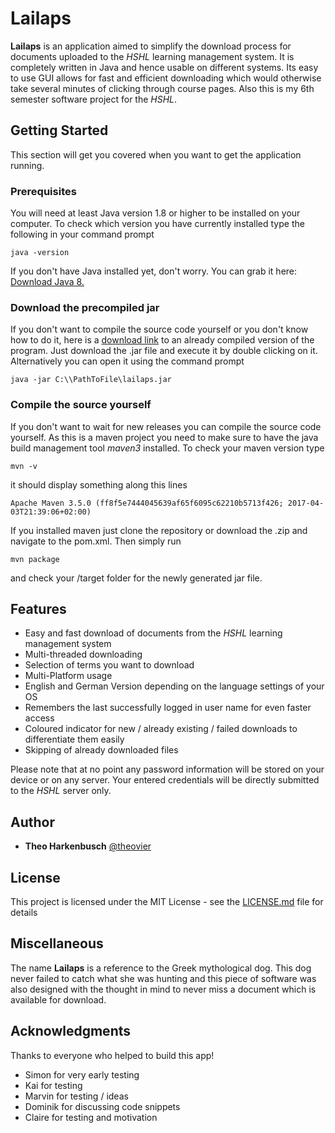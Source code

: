# Lailaps

**Lailaps** is an application aimed to simplify the download process for documents uploaded to the _HSHL_ learning management system. 
It is completely written in Java and hence usable on different systems.
Its easy to use GUI allows for fast and efficient downloading which would otherwise take several minutes of clicking through course pages.
Also this is my 6th semester software project for the _HSHL_.

## Getting Started

This section will get you covered when you want to get the application running.

### Prerequisites

You will need at least Java version 1.8 or higher to be installed on your computer.
To check which version you have currently installed type the following in your command prompt

```
java -version
```

If you don't have Java installed yet, don't worry. You can grab it here: [Download Java 8.](http://www.oracle.com/technetwork/java/javase/downloads/jdk8-downloads-2133151.html)

### Download the precompiled jar

If you don't want to compile the source code yourself or you don't know how to do it, here is a [download link](http://theovier.com) to an already
compiled version of the program. Just download the .jar file and execute it by double clicking on it.
Alternatively you can open it using the command prompt

```
java -jar C:\\PathToFile\lailaps.jar
```

### Compile the source yourself

If you don't want to wait for new releases you can compile the source code yourself.
As this is a maven project you need to make sure to have the java build management tool _maven3_ installed.
To check your maven version type

```
mvn -v
```

it should display something along this lines

```
Apache Maven 3.5.0 (ff8f5e7444045639af65f6095c62210b5713f426; 2017-04-03T21:39:06+02:00)
```

If you installed maven just clone the repository or download the .zip and navigate to the pom.xml.
Then simply run 

```
mvn package
```

and check your /target folder for the newly generated jar file.


## Features

* Easy and fast download of documents from the _HSHL_ learning management system
* Multi-threaded downloading
* Selection of terms you want to download
* Multi-Platform usage
* English and German Version depending on the language settings of your OS
* Remembers the last successfully logged in user name for even faster access
* Coloured indicator for new / already existing / failed downloads to differentiate them easily
* Skipping of already downloaded files

Please note that at no point any password information will be stored on your device or on any server.
Your entered credentials will be directly submitted to the _HSHL_ server only.

## Author

* **Theo Harkenbusch** [@theovier](https://github.com/Theovier)


## License

This project is licensed under the MIT License - see the [LICENSE.md](LICENSE.md) file for details

## Miscellaneous

The name **Lailaps** is a reference to the Greek mythological dog.
This dog never failed to catch what she was hunting and this piece of software was also
designed with the thought in mind to never miss a document which is available for download.

## Acknowledgments

Thanks to everyone who helped to build this app!

* Simon for very early testing
* Kai for testing
* Marvin for testing / ideas
* Dominik for discussing code snippets
* Claire for testing and motivation
